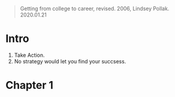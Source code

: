 > Getting from college to career, revised.  2006, Lindsey Pollak. 
> 2020.01.21

# Intro
1. Take Action.
2. No strategy would let you find your succsess.

# Chapter 1

<!--stackedit_data:
eyJoaXN0b3J5IjpbLTE5NzQ3NzIyMTgsNzg2NTUwNTc2XX0=
-->